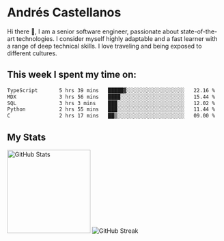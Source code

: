 # Andrés Castellanos

Hi there 👋, I am a senior software engineer, passionate about state-of-the-art technologies. I consider myself highly adaptable and a fast learner with a range of deep technical skills. I love traveling and being exposed to different cultures.

## This week I spent my time on:

<!--START_SECTION:waka-->

```txt
TypeScript       5 hrs 39 mins   █████▓░░░░░░░░░░░░░░░░░░░   22.16 %
MDX              3 hrs 56 mins   ████░░░░░░░░░░░░░░░░░░░░░   15.44 %
SQL              3 hrs 3 mins    ███░░░░░░░░░░░░░░░░░░░░░░   12.02 %
Python           2 hrs 55 mins   ███░░░░░░░░░░░░░░░░░░░░░░   11.44 %
C                2 hrs 17 mins   ██▒░░░░░░░░░░░░░░░░░░░░░░   09.00 %
```

<!--END_SECTION:waka-->

## My Stats

<img height="195" src="https://github-readme-stats.vercel.app/api?username=andrescv&show_icons=true&theme=onedark&hide_border=true&card_width=495" alt="GitHub Stats" />

<img src="https://streak-stats.demolab.com?user=andrescv&theme=one-dark-pro&hide_border=true" alt="GitHub Streak" />
